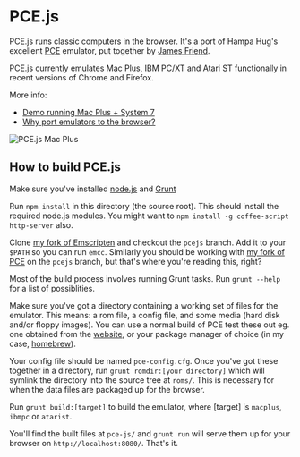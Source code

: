 # PCE.js

PCE.js runs classic computers in the browser. It's a port of Hampa Hug's excellent [PCE](http://www.hampa.ch/pce/) emulator, put together by [James Friend](http://jamesfriend.com.au/).

PCE.js currently emulates Mac Plus, IBM PC/XT and Atari ST functionally in recent versions of Chrome and Firefox.

More info: 

- [Demo running Mac Plus + System 7](http://jamesfriend.com.au/pce-js/) 
- [Why port emulators to the browser?](http://jamesfriend.com.au/why-port-emulators-browser)

![PCE.js Mac Plus](http://jamesfriend.com.au/sites/default/files/pcejs.png)

## How to build PCE.js

Make sure you've installed [node.js](http://nodejs.org/download/) and [Grunt](http://gruntjs.com/getting-started)

Run `npm install` in this directory (the source root). This should install the 
required node.js modules. You might want to `npm install -g coffee-script http-server` also.

Clone [my fork of Emscripten](https://github.com/jsdf/emscripten) and checkout 
the `pcejs` branch. Add it to your `$PATH` so you can run `emcc`. Similarly you 
should be working with [my fork of PCE](https://github.com/jsdf/pce) on the 
`pcejs` branch, but that's where you're reading this, right?

Most of the build process involves running Grunt tasks. Run `grunt --help` for a 
list of possiblities.

Make sure you've got a directory containing a working set of files for the emulator.
This means: a rom file, a config file, and some media (hard disk and/or floppy images).
You can use a normal build of PCE test these out eg. one obtained from the 
[website](http://www.hampa.ch/pce/download.html), or your package manager of 
choice (in my case, [homebrew](http://brew.sh/)). 

Your config file should be named `pce-config.cfg`. Once you've got these together 
in a directory, run `grunt romdir:[your directory]` which will symlink the 
directory into the source tree at `roms/`. This is necessary for when the data 
files are packaged up for the browser.

Run `grunt build:[target]` to build the emulator, where [target] is `macplus`, 
`ibmpc` or `atarist`.

You'll find the built files at `pce-js/` and `grunt run` will serve them up for 
your browser on `http://localhost:8080/`. That's it.
